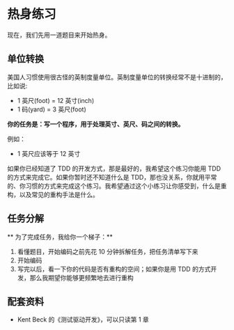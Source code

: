 # 热身练习

现在，我们先用一道题目来开始热身。

## 单位转换

美国⼈习惯使用很古怪的英制度量单位。英制度量单位的转换经常不是⼗进制的，比如说:

- 1 英尺(foot) = 12 英寸(inch)
- 1 码(yard) = 3 英尺(foot)

**你的任务是：写一个程序，用于处理英寸、英尺、码之间的转换。**

例如：

- 1 英尺应该等于 12 英寸

如果你已经知道了 TDD 的开发方式，那是最好的，我希望这个练习你能用 TDD 的方式来完成它。如果你暂时还不知道什么是 TDD，那也没关系，你就用平常的、你习惯的方式来完成这个练习。我希望通过这个小练习让你感受到，什么是重构，以及常见的重构手法是什么。

## 任务分解

** 为了完成任务，我给你一个梯子：**

1. 看懂题目，开始编码之前先花 10 分钟拆解任务，把任务清单写下来
2. 开始编码
3. 写完以后，看一下你的代码是否有重构的空间；如果你是用 TDD 的方式开发，那么我期望你能够更频繁地去进行重构

## 配套资料

- Kent Beck 的《测试驱动开发》，可以只读第 1 章
